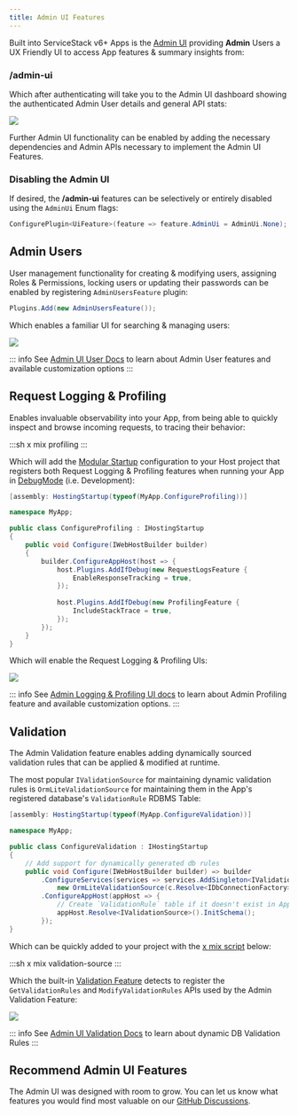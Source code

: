 ```yaml
---
title: Admin UI Features
---
```


Built into ServiceStack v6+ Apps is the [Admin UI](/admin-ui) providing **Admin** Users a UX Friendly UI to access App features & summary insights from:

<h3 class="text-center font-medium text-4xl text-indigo-800 m-0 py-3">/admin-ui</h3>

Which after authenticating will take you to the Admin UI dashboard showing the authenticated Admin User details and general API stats:

<div class="block p-4 rounded shadow">
    <img src="/images/admin-ui/dashboard.png">
</div>

Further Admin UI functionality can be enabled by adding the necessary dependencies and Admin APIs necessary to implement the Admin UI Features.

### Disabling the Admin UI

If desired, the **/admin-ui** features can be selectively or entirely disabled using the `AdminUi` Enum flags:

```csharp
ConfigurePlugin<UiFeature>(feature => feature.AdminUi = AdminUi.None);
```

## Admin Users

User management functionality for creating & modifying users, assigning Roles & Permissions, locking users or updating their passwords can be enabled by registering `AdminUsersFeature` plugin:

```csharp
Plugins.Add(new AdminUsersFeature());
```

Which enables a familiar UI for searching & managing users:

<div class="block p-4 rounded shadow">
    <a href="/admin-ui-users"><img src="/images/admin-ui/users.png"></a>
</div>

::: info
See [Admin UI User Docs](/admin-ui-users) to learn about Admin User features and available customization options
:::

## Request Logging & Profiling

Enables invaluable observability into your App, from being able to quickly inspect and browse incoming requests, to tracing their behavior:

:::sh
x mix profiling
:::

Which will add the [Modular Startup](/modular-startup) configuration to your Host project that registers both Request Logging & Profiling features when running your App in [DebugMode](/debugging#debugmode) (i.e. Development):

```csharp
[assembly: HostingStartup(typeof(MyApp.ConfigureProfiling))]

namespace MyApp;

public class ConfigureProfiling : IHostingStartup
{
    public void Configure(IWebHostBuilder builder)
    {
        builder.ConfigureAppHost(host => {
            host.Plugins.AddIfDebug(new RequestLogsFeature {
                EnableResponseTracking = true,
            });
            
            host.Plugins.AddIfDebug(new ProfilingFeature {
                IncludeStackTrace = true,
            });
        });
    }
}
```

Which will enable the Request Logging & Profiling UIs:

<div class="block p-4 rounded shadow">
    <a href="/admin-ui-profiling"><img src="/images/admin-ui/admin-ui-logging.png"></a>
</div>

::: info
See [Admin Logging & Profiling UI docs](/admin-ui-profiling) to learn about Admin Profiling feature and available customization options.
:::

## Validation

The Admin Validation feature enables adding dynamically sourced validation rules that can be applied & modified at runtime.

The most popular `IValidationSource` for maintaining dynamic validation rules is `OrmLiteValidationSource` for maintaining them
in the App's registered database's `ValidationRule` RDBMS Table:

```csharp
[assembly: HostingStartup(typeof(MyApp.ConfigureValidation))]

namespace MyApp;

public class ConfigureValidation : IHostingStartup
{
    // Add support for dynamically generated db rules
    public void Configure(IWebHostBuilder builder) => builder
        .ConfigureServices(services => services.AddSingleton<IValidationSource>(c =>
            new OrmLiteValidationSource(c.Resolve<IDbConnectionFactory>(), HostContext.LocalCache)))
        .ConfigureAppHost(appHost => {
            // Create `ValidationRule` table if it doesn't exist in AppHost.Configure() or Modular Startup
            appHost.Resolve<IValidationSource>().InitSchema();
        });
}
```

Which can be quickly added to your project with the [x mix script](/mix-tool) below:

:::sh
x mix validation-source
:::

Which the built-in [Validation Feature](/validation.html#validation-feature) detects to register the `GetValidationRules` and `ModifyValidationRules` APIs used by the Admin Validation Feature:

<div class="block p-4 rounded shadow">
    <a href="/admin-ui-validation"><img src="/images/admin-ui/validation.png"></a>
</div>

::: info
See [Admin UI Validation Docs](/admin-ui-validation) to learn about dynamic DB Validation Rules
:::

## Recommend Admin UI Features

The Admin UI was designed with room to grow. You can let us know what features you would find most valuable on our [GitHub Discussions](https://github.com/ServiceStack/Discuss/discussions/2).
